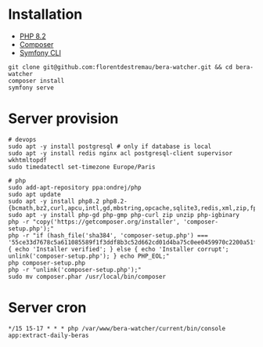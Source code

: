# Installation

- [PHP 8.2](https://www.php.net/downloads.php)
- [Composer](https://getcomposer.org/)
- [Symfony CLI](https://symfony.com/download)

```shell
git clone git@github.com:florentdestremau/bera-watcher.git && cd bera-watcher
composer install
symfony serve
```

# Server provision

```shell
# devops
sudo apt -y install postgresql # only if database is local
sudo apt -y install redis nginx acl postgresql-client supervisor wkhtmltopdf
sudo timedatectl set-timezone Europe/Paris

# php
sudo add-apt-repository ppa:ondrej/php
sudo apt update
sudo apt -y install php8.2 php8.2-{bcmath,bz2,curl,apcu,intl,gd,mbstring,opcache,sqlite3,redis,xml,zip,fpm}
sudo apt -y install php-gd php-gmp php-curl zip unzip php-igbinary
php -r "copy('https://getcomposer.org/installer', 'composer-setup.php');"
php -r "if (hash_file('sha384', 'composer-setup.php') === '55ce33d7678c5a611085589f1f3ddf8b3c52d662cd01d4ba75c0ee0459970c2200a51f492d557530c71c15d8dba01eae') { echo 'Installer verified'; } else { echo 'Installer corrupt'; unlink('composer-setup.php'); } echo PHP_EOL;"
php composer-setup.php
php -r "unlink('composer-setup.php');"
sudo mv composer.phar /usr/local/bin/composer
```
# Server cron

```shell
*/15 15-17 * * * php /var/www/bera-watcher/current/bin/console app:extract-daily-beras
```

